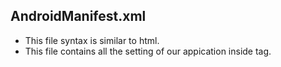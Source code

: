 ## AndroidManifest.xml
- This file syntax is similar to html.
- This file contains all the setting of our appication inside <application> tag.